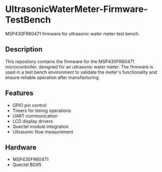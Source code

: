 # UltrasonicWaterMeter-Firmware-TestBench
MSP430FR60471 firmware for ultrasonic water meter test bench. 

## Description
This repository contains the firmware for the MSP430FR60471 microcontroller, designed for an ultrasonic water meter. The firmware is used in a test bench environment to validate the meter's functionality and ensure reliable operation after manufacturing. 

## Features
- GPIO pin control
- Timers for timing operations
- UART communication
- LCD display drivers
- Quectel module integration
- Ultrasonic flow measurement

## Hardware
- MSP430FR60471
- Quectel BG95
